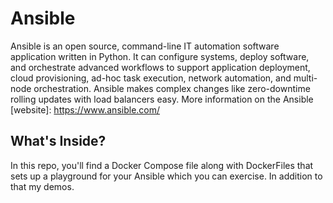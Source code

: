 # Ansible

Ansible is an open source, command-line IT automation software application written in Python. It can configure systems, deploy software, and orchestrate advanced workflows to support application deployment, cloud provisioning, ad-hoc task execution, network automation, and multi-node orchestration. Ansible makes complex changes like zero-downtime rolling updates with load balancers easy. More information on the Ansible [website]: https://www.ansible.com/

## What's Inside?

In this repo, you'll find a Docker Compose file along with DockerFiles that sets up a playground for your Ansible which you can exercise. In addition to that my demos.
